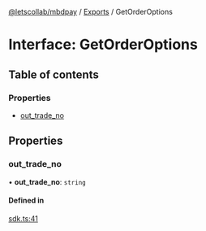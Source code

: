 [@letscollab/mbdpay](../README.md) / [Exports](../modules.md) / GetOrderOptions

# Interface: GetOrderOptions

## Table of contents

### Properties

- [out\_trade\_no](GetOrderOptions.md#out_trade_no)

## Properties

### out\_trade\_no

• **out\_trade\_no**: `string`

#### Defined in

[sdk.ts:41](https://github.com/nawb-letscollab/mbdpay/blob/b88957d/src/sdk.ts#L41)
